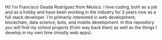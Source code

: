 Hi! I'm Francisco Geada Rodríguez from Mexico. I love coding, both as a job and as a hobby and have been working in the industry for 3 years now as a full stack developer. I'm primarily interested in web development, blockchain, data science, bots, and mobile development. In this repository you will find my school projects (from way back then) as well as the things I develop in my own time (mostly web apps).

<!---
Hey! Thanks for visiting my profile! Have a look at my README.md
--->
